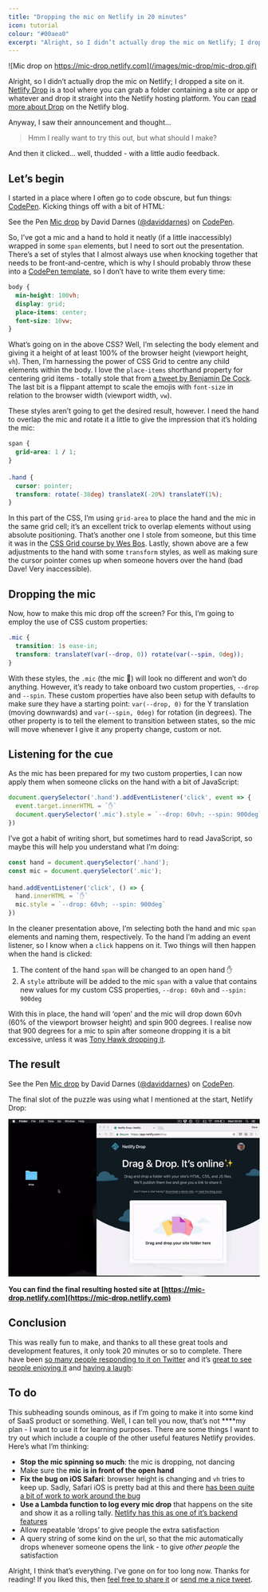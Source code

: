 ```yaml
---
title: "Dropping the mic on Netlify in 20 minutes"
icon: tutorial
colour: "#00aea0"
excerpt: "Alright, so I didn’t actually drop the mic on Netlify; I dropped a site on it. Netlify Drop is a tool where you can grab a folder containing a site or app or whatever and drop it straight into the Netlify hosting platform."
---
```


![Mic drop on https://mic-drop.netlify.com](/images/mic-drop/mic-drop.gif)

Alright, so I didn’t actually drop the mic on Netlify; I dropped a site on it. [Netlify Drop](https://netlify.com/drop) is a tool where you can grab a folder containing a site or app or whatever and drop it straight into the Netlify hosting platform. You can [read more about Drop](https://www.netlify.com/blog/2018/08/14/announcing-netlify-drop---the-simplicity-of-bitballoon-with-the-added-power-of-netlify/) on the Netlify blog.

Anyway, I saw their announcement and thought...

> Hmm I really want to try this out, but what should I make?

And then it clicked... well, thudded - with a little audio feedback.

## Let’s begin
I started in a place where I often go to code obscure, but fun things: [CodePen](https://codepen.io/). Kicking things off with a bit of HTML:
<p data-height="144" data-theme-id="19615" data-slug-hash="RBmNMa" data-default-tab="html" data-user="daviddarnes" data-pen-title="Mic drop" class="codepen">See the Pen <a href="https://codepen.io/daviddarnes/pen/RBmNMa/">Mic drop</a> by David Darnes (<a href="https://codepen.io/daviddarnes">@daviddarnes</a>) on <a href="https://codepen.io">CodePen</a>.</p>
<script async src="https://static.codepen.io/assets/embed/ei.js"></script>

So, I’ve got a mic and a hand to hold it neatly (if a little inaccessibly) wrapped in some `span` elements, but I need to sort out the presentation. There’s a set of styles that I almost always use when knocking together that needs to be front-and-centre, which is why I should probably throw these into a [CodePen template](https://blog.codepen.io/2018/05/24/a-new-create-menu-and-unlimited-pen-templates/), so I don’t have to write them every time:

``` css
body {
  min-height: 100vh;
  display: grid;
  place-items: center;
  font-size: 10vw;
}
```

What’s going on in the above CSS? Well, I’m selecting the body element and giving it a height of at least 100% of the browser height (viewport height, `vh`). Then, I’m harnessing the power of CSS Grid to centre any child elements within the body. I love the `place-items` shorthand property for centering grid items - totally stole that from [a tweet by Benjamin De Cock](https://twitter.com/bdc/status/877553112772423681). The last bit is a flippant attempt to scale the emojis with `font-size` in relation to the browser width (viewport width, `vw`).

These styles aren’t going to get the desired result, however. I need the hand to overlap the mic and rotate it a little to give the impression that it’s holding the mic:

``` css
span {
  grid-area: 1 / 1;
}

.hand {
  cursor: pointer;
  transform: rotate(-38deg) translateX(-20%) translateY(1%);
}
```

In this part of the CSS, I’m using `grid-area` to place the hand and the mic in the same grid cell; it’s an excellent trick to overlap elements without using absolute positioning. That’s another one I stole from someone, but this time it was in the [CSS Grid course by Wes Bos](https://cssgrid.io/). Lastly, shown above are a few adjustments to the hand with some `transform` styles, as well as making sure the cursor pointer comes up when someone hovers over the hand (bad Dave! Very inaccessible).

## Dropping the mic
Now, how to make this mic drop off the screen? For this, I’m going to employ the use of CSS custom properties:

``` css
.mic {
  transition: 1s ease-in;
  transform: translateY(var(--drop, 0)) rotate(var(--spin, 0deg));
}
```

With these styles, the `.mic` (the mic 🎤) will look no different and won’t do anything. However, it’s ready to take onboard two custom properties, `--drop` and `--spin`. These custom properties have also been setup with defaults to make sure they have a starting point: `var(--drop, 0)` for the Y translation (moving downwards) and `var(--spin, 0deg)` for rotation (in degrees). The other property is to tell the element to transition between states, so the mic will move whenever I give it any property change, custom or not.


## Listening for the cue
As the mic has been prepared for my two custom properties, I can now apply them when someone clicks on the hand with a bit of JavaScript:

``` js
document.querySelector('.hand').addEventListener('click', event => {
  event.target.innerHTML = `✋`
  document.querySelector('.mic').style = `--drop: 60vh; --spin: 900deg`
})
```

I’ve got a habit of writing short, but sometimes hard to read JavaScript, so maybe this will help you understand what I’m doing:

``` js
const hand = document.querySelector('.hand');
const mic = document.querySelector('.mic');

hand.addEventListener('click', () => {
  hand.innerHTML = `✋`
  mic.style = `--drop: 60vh; --spin: 900deg`
})
```

In the cleaner presentation above, I’m selecting both the hand and mic `span` elements and naming them, respectively. To the hand I’m adding an event listener, so I know when a `click` happens on it. Two things will then happen when the hand is clicked:

1. The content of the hand `span` will be changed to an open hand ✋
2. A `style` attribute will be added to the mic `span` with a value that contains new values for my custom CSS properties, `--drop: 60vh`  and `--spin: 900deg`

With this in place, the hand will ‘open’ and the mic will drop down 60vh (60% of the viewport browser height) and spin 900 degrees. I realise now that 900 degrees for a mic to spin after someone dropping it is a bit excessive, unless it was [Tony Hawk dropping it](https://www.youtube.com/watch?v=UnDgQUW1CO0).

## The result
<p data-height="300" data-theme-id="19615" data-slug-hash="RBmNMa" data-default-tab="result" data-user="daviddarnes" data-pen-title="Mic drop" class="codepen">See the Pen <a href="https://codepen.io/daviddarnes/pen/RBmNMa/">Mic drop</a> by David Darnes (<a href="https://codepen.io/daviddarnes">@daviddarnes</a>) on <a href="https://codepen.io">CodePen</a>.</p>
<script async src="https://static.codepen.io/assets/embed/ei.js"></script>

The final slot of the puzzle was using what I mentioned at the start, Netlify Drop:

![Dropping a folder onto Netlify Drop](/images/mic-drop/drop.gif)

**You can find the final resulting hosted site at [https://mic-drop.netlify.com](https://mic-drop.netlify.com)**

## Conclusion
This was really fun to make, and thanks to all these great tools and development features, it only took 20 minutes or so to complete. There have been [so many people responding to it on Twitter](https://twitter.com/Netlify/status/1029662360192069632) and it’s [great to see](https://twitter.com/dataandme/status/1029802654720045056) [people enjoying it](
https://twitter.com/philhawksworth/status/1029669405146472448) and [having a laugh](https://twitter.com/DavidWells/status/1029891166219591680):

## To do
This subheading sounds ominous, as if I’m going to make it into some kind of SaaS product or something. Well, I can tell you now, that’s not ****my plan - I want to use it for learning purposes. There are some things I want to try out which include a couple of the other useful features Netlify provides. Here’s what I’m thinking:

- **Stop the mic spinning so much**: the mic is dropping, not dancing
- Make sure the **mic is in front of the open hand**
- **Fix the bug on iOS Safari**: browser height is changing and `vh` tries to keep up. Sadly, Safari iOS is pretty bad at this and there [has been quite a bit of work to work around the bug](https://medium.com/samsung-internet-dev/toolbars-keyboards-and-the-viewports-10abcc6c3769#e8fd)
- **Use a Lambda function to log every mic drop** that happens on the site and show it as a rolling tally. [Netlify has this as one of it’s backend features](https://www.netlify.com/features/#add-ons)
- Allow repeatable ‘drops’ to give people the extra satisfaction
- A query string of some kind on the url, so that the mic automatically drops whenever someone opens the link - to give *other people* the satisfaction

Alright, I think that’s everything. I’ve gone on for too long now. Thanks for reading! If you liked this, then [feel free to share it](https://twitter.com/home?status=Dropping%20the%20mic%20on%20%40Netlify%20in%2020%20minutes%20https%3A//david.darn.es/2018/08/16/dropping-the-mic-on-netlify/%20by%20%40DavidDarnes) or [send me a nice tweet](https://twitter.com/DavidDarnes).
